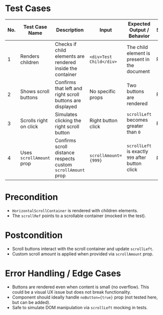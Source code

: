 # Test Cases

| No. | Test Case Name | Description | Input | Expected Output / Behavior | Status |
|-----|----------------|-------------|-------|----------------------------|--------|
| 1 | Renders children | Checks if child elements are rendered inside the container | `<div>Test Child</div>` | The child element is present in the document | PASS |
| 2 | Shows scroll buttons | Confirms that left and right scroll buttons are displayed | No specific props | Two buttons are rendered | PASS |
| 3 | Scrolls right on click | Simulates clicking the right scroll button | Right button click | `scrollLeft` becomes greater than `0` | PASS |
| 4 | Uses `scrollAmount` prop | Confirms scroll distance respects custom `scrollAmount` prop | `scrollAmount={999}` | `scrollLeft` is exactly `999` after button click | PASS |

# Precondition 
- `HorizontalScrollContainer` is rendered with children elements.
- The `scrollRef` points to a scrollable container (mocked in the test).

# Postcondition
- Scroll buttons interact with the scroll container and update `scrollLeft`.
- Custom scroll amount is applied when provided via `scrollAmount` prop.

# Error Handling / Edge Cases
- Buttons are rendered even when content is small (no overflow). This could be a visual UX issue but does not break functionality.
- Component should ideally handle `noButton={true}` prop (not tested here, but can be added).
- Safe to simulate DOM manipulation via `scrollLeft` mocking in tests.

